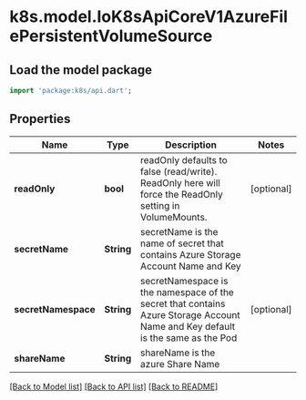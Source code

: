 # k8s.model.IoK8sApiCoreV1AzureFilePersistentVolumeSource

## Load the model package
```dart
import 'package:k8s/api.dart';
```

## Properties
Name | Type | Description | Notes
------------ | ------------- | ------------- | -------------
**readOnly** | **bool** | readOnly defaults to false (read/write). ReadOnly here will force the ReadOnly setting in VolumeMounts. | [optional] 
**secretName** | **String** | secretName is the name of secret that contains Azure Storage Account Name and Key | 
**secretNamespace** | **String** | secretNamespace is the namespace of the secret that contains Azure Storage Account Name and Key default is the same as the Pod | [optional] 
**shareName** | **String** | shareName is the azure Share Name | 

[[Back to Model list]](../README.md#documentation-for-models) [[Back to API list]](../README.md#documentation-for-api-endpoints) [[Back to README]](../README.md)


